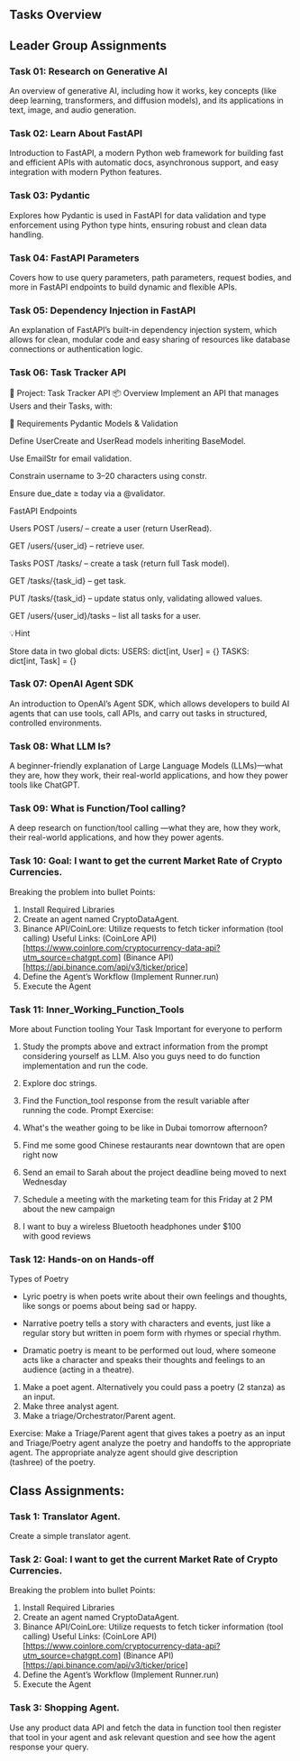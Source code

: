 ## Tasks Overview

## Leader Group Assignments
### **Task 01: Research on Generative AI**
An overview of generative AI, including how it works, key concepts (like deep learning, transformers, and diffusion models), and its applications in text, image, and audio generation.

### **Task 02: Learn About FastAPI**
Introduction to FastAPI, a modern Python web framework for building fast and efficient APIs with automatic docs, asynchronous support, and easy integration with modern Python features.

### **Task 03: Pydantic**
Explores how Pydantic is used in FastAPI for data validation and type enforcement using Python type hints, ensuring robust and clean data handling.

### **Task 04: FastAPI Parameters**
Covers how to use query parameters, path parameters, request bodies, and more in FastAPI endpoints to build dynamic and flexible APIs.

### **Task 05: Dependency Injection in FastAPI**
An explanation of FastAPI’s built-in dependency injection system, which allows for clean, modular code and easy sharing of resources like database connections or authentication logic.

###  **Task 06: Task Tracker API**

📝 Project: Task Tracker API
📦 Overview
Implement an API that manages Users and their Tasks, with:

🚀 Requirements
Pydantic Models & Validation

Define UserCreate and UserRead models inheriting BaseModel. 

Use EmailStr for email validation. 

Constrain username to 3–20 characters using constr.

Ensure due_date ≥ today via a @validator. 

FastAPI Endpoints

Users
POST /users/ – create a user (return UserRead).

GET /users/{user_id} – retrieve user.

Tasks
POST /tasks/ – create a task (return full Task model).

GET /tasks/{task_id} – get task.

PUT /tasks/{task_id} – update status only, validating allowed values. 

GET /users/{user_id}/tasks – list all tasks for a user.


💡Hint

Store data in two global dicts:
USERS: dict[int, User] = {}
TASKS: dict[int, Task] = {}


### **Task 07: OpenAI Agent SDK**
An introduction to OpenAI’s Agent SDK, which allows developers to build AI agents that can use tools, call APIs, and carry out tasks in structured, controlled environments.

### **Task 08: What LLM Is?**
A beginner-friendly explanation of Large Language Models (LLMs)—what they are, how they work, their real-world applications, and how they power tools like ChatGPT.

### **Task 09: What is Function/Tool calling?**
A deep research on function/tool calling —what they are, how they work, their real-world applications, and how they power agents.


### **Task 10: Goal: I want to get the current Market Rate of Crypto Currencies.**
Breaking the problem into bullet Points:

1. Install Required Libraries
2. Create an agent named CryptoDataAgent.
3. Binance API/CoinLore: Utilize requests to fetch ticker information (tool calling)
Useful Links:
(CoinLore API)[https://www.coinlore.com/cryptocurrency-data-api?utm_source=chatgpt.com]
(Binance API)[https://api.binance.com/api/v3/ticker/price]
4. Define the Agent’s Workflow (Implement Runner.run)
5. Execute the Agent


### **Task 11: Inner_Working_Function_Tools**
More about Function tooling
Your Task Important for everyone to perform
1. Study the prompts above and extract information from the prompt considering yourself as LLM. Also you guys need to do function implementation and run the code.

2. Explore doc strings.

3. Find the Function_tool response from the result variable after running the code.
Prompt Exercise:
1. What's the weather going to be like in Dubai tomorrow afternoon?

2. Find me some good Chinese restaurants near downtown that are open right now

3. Send an email to Sarah about the project deadline being moved to next Wednesday

4. Schedule a meeting with the marketing team for this Friday at 2 PM about the new campaign

5. I want to buy a wireless Bluetooth headphones under $100 with good reviews

### **Task 12: Hands-on on Hands-off**
Types of Poetry
- Lyric poetry is when poets write about their own feelings and thoughts, like songs or poems about being sad or happy.

- Narrative poetry tells a story with characters and events, just like a regular story but written in poem form with rhymes or special rhythm.

- Dramatic poetry is meant to be performed out loud, where someone acts like a character and speaks their thoughts and feelings to an audience (acting in a theatre).

1. Make a poet agent. Alternatively you could pass a poetry (2 stanza) as an input.
2. Make three analyst agent. 
3. Make a triage/Orchestrator/Parent agent.

Exercise: Make a Triage/Parent agent that gives takes a poetry as an input and Triage/Poetry agent analyze the poetry and handoffs to the appropriate agent. The appropriate analyze agent should give description (tashree) of the poetry.




## Class Assignments:
### **Task 1: Translator Agent.**
Create a simple translator agent. 
 
### **Task 2: Goal: I want to get the current Market Rate of Crypto Currencies.**
Breaking the problem into bullet Points:

1. Install Required Libraries
2. Create an agent named CryptoDataAgent.
3. Binance API/CoinLore: Utilize requests to fetch ticker information (tool calling)
Useful Links:
(CoinLore API)[https://www.coinlore.com/cryptocurrency-data-api?utm_source=chatgpt.com]
(Binance API)[https://api.binance.com/api/v3/ticker/price]
4. Define the Agent’s Workflow (Implement Runner.run)
5. Execute the Agent


### **Task 3: Shopping Agent.**
Use any product data API and fetch the data in function tool then register that tool in your agent and ask relevant question and see how the agent response your query. 
